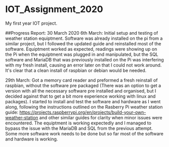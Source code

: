 # IOT_Assignment_2020
My first year IOT project.

##Progress Report: 30 March 2020
6th March: Initial setup and testing of weather station equiptment. Software was already installed on the pi from a similar project, but I followed the updated guide and reinstalled most of the software. Equiptment worked as expected, readings were showing up on the Pi when the equiptment was plugged in and manipulated, but the SQL software and MariaDB that was previously installed on the Pi was interfering with my fresh install, causing an error later on that I could not work around. It's clear that a clean install of raspbian or debian would be needed.

29th March: Got a memory card reader and preformed a fresh reinstall of raspbian, without the software pre packaged (There was an option to get a version with all the necessary software pre installed and organised, but I decided against that to get a bit more experience working with linux and packages). I started to install and test the software and hardware as I went along, following the instructions outlined on the Rasberry Pi weather station guide: https://projects.raspberrypi.org/en/projects/build-your-own-weather-station and other similar guides for clarity when minor issues were encountered. The equiptment is working expectedly and I managed to bypass the issue with the MariaDB and SQL from the previous attempt. Some more software work needs to be done but so far most of the software and hardware is working.
